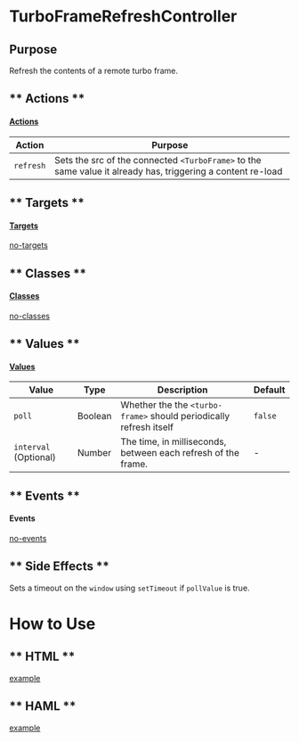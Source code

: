 # TurboFrameRefreshController

## Purpose

Refresh the contents of a remote turbo frame.


<!-- tabs:start -->

## ** Actions **

#### [Actions](https://stimulus.hotwire.dev/reference/actions)

| Action | Purpose |
| --- | --- |
| `refresh` | Sets the src of the connected `<TurboFrame>` to the same value it already has, triggering a content re-load  |

## ** Targets **

#### [Targets](https://stimulus.hotwire.dev/reference/targets)

[no-targets](../_partials/no-targets.md ':include')

## ** Classes **

#### [Classes](https://stimulus.hotwire.dev/reference/classes)

[no-classes](../_partials/no-classes.md ':include')

## ** Values **

#### [Values](https://stimulus.hotwire.dev/reference/values)

| Value | Type | Description | Default |
| --- | --- | --- | --- |
| `poll` | Boolean | Whether the the `<turbo-frame>` should periodically refresh itself | `false` |
| `interval` (Optional) | Number | The time, in milliseconds, between each refresh of the frame. | - |

## ** Events **

#### Events

[no-events](../_partials/no-events.md ':include')

## ** Side Effects **

Sets a timeout on the `window` using `setTimeout` if `pollValue` is true.

<!-- tabs:end -->

# How to Use

<!-- tabs:start -->

## ** HTML **

[example](docs/examples/turbo_frame_refresh_controller.html ':include :type=code')

## ** HAML **

[example](../examples/turbo_frame_refresh_controller.haml ':include :type=code')
<!-- tabs:end -->

